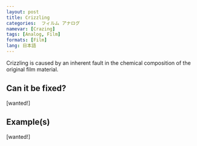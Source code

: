 ```yaml
---
layout: post
title: Crizzling
categories:  フィルム アナログ  
namevar: [Crazing]
tags: [Analog, Film]
formats: [Film]
lang: 日本語
---
```


Crizzling is caused by an inherent fault in the chemical composition of the original film material.

## Can it be fixed?

[wanted!]

## Example(s)

[wanted!]

